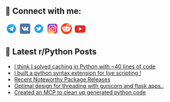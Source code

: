 ## 🔎 Connect with me:
[<img src="https://github.com/bullbesh/bullbesh/blob/main/images/Telegram.png" width="32" height="32" />](https://t.me/bullbesh)
[<img src="https://github.com/bullbesh/bullbesh/blob/main/images/VK.png" width="32" height="32" />](https://vk.com/bullbesh)
[<img src="https://github.com/bullbesh/bullbesh/blob/main/images/Twitter.png" width="32" height="32" />](https://twitter.com/bullbesh1)
[<img src="https://github.com/bullbesh/bullbesh/blob/main/images/Instagram.png" width="32" height="32" />](https://www.instagram.com/bullbesh)
[<img src="https://github.com/bullbesh/bullbesh/blob/main/images/Reddit.png" width="32" height="32" />](https://www.reddit.com/user/bullbesh)
[<img src="https://github.com/bullbesh/bullbesh/blob/main/images/YouTube.png" width="32" height="32" />](https://www.youtube.com/channel/UCtfjRs6uzgq5mfm8S06WTcg)

## 📕 Latest r/Python Posts
<!-- BLOG-POST-LIST:START -->
- [I think I solved caching in Python with ~40 lines of code](https://www.reddit.com/r/Python/comments/1llurix/i_think_i_solved_caching_in_python_with_40_lines/)
- [I built a python syntax extension for live scripting !](https://www.reddit.com/r/Python/comments/1llsorf/i_built_a_python_syntax_extension_for_live/)
- [Recent Noteworthy Package Releases](https://www.reddit.com/r/Python/comments/1llr1ix/recent_noteworthy_package_releases/)
- [Optimal design for threading with gunicorn and flask apps..](https://www.reddit.com/r/Python/comments/1llqmh1/optimal_design_for_threading_with_gunicorn_and/)
- [Created an MCP to clean up generated python code](https://www.reddit.com/r/Python/comments/1llp9vv/created_an_mcp_to_clean_up_generated_python_code/)
<!-- BLOG-POST-LIST:END -->
